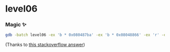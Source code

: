 # level06

### Magic ✨
```bash
gdb -batch level06 -ex 'b * 0x080487ba' -ex 'b * 0x08048866' -ex 'r' -ex 'set $eax=0x1' -ex 'c' -ex 'p *(int *)($ebp - 0x10)' -ex 'c'
```
(Thanks to [this stackoverflow answer](https://stackoverflow.com/a/46867839))
